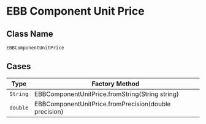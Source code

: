 
# EBB Component Unit Price

## Class Name

`EBBComponentUnitPrice`

## Cases

| Type | Factory Method |
|  --- | --- |
| `String` | EBBComponentUnitPrice.fromString(String string) |
| `double` | EBBComponentUnitPrice.fromPrecision(double precision) |

